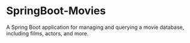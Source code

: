# SpringBoot-Movies
A Spring Boot application for managing and querying a movie database, including films, actors, and more.
